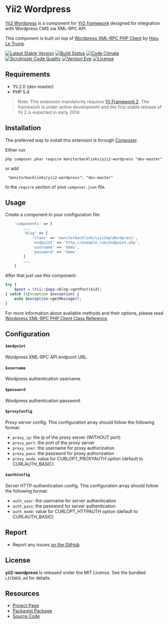 Yii2 Wordpress
==============

[Yii2 Wordpress](http://monitorbacklinks.github.io/yii2-wordpress) is a component for [Yii2 framework](https://github.com/yiisoft/yii2) designed for integration with Wordpress CMS via XML-RPC API.

This component is built on top of [Wordpress XML-RPC PHP Client](https://github.com/letrunghieu/wordpress-xmlrpc-client) by [Hieu Le Trung](https://github.com/letrunghieu).

[![Latest Stable Version](https://poser.pugx.org/monitorbacklinks/yii2-wordpress/v/stable.svg)](https://packagist.org/packages/monitorbacklinks/yii2-wordpress)
[![Build Status](https://travis-ci.org/monitorbacklinks/yii2-wordpress.svg?branch=master)](https://travis-ci.org/monitorbacklinks/yii2-wordpress)
[![Code Climate](https://codeclimate.com/github/monitorbacklinks/yii2-wordpress.png)](https://codeclimate.com/github/monitorbacklinks/yii2-wordpress)
[![Scrutinizer Code Quality](https://scrutinizer-ci.com/g/monitorbacklinks/yii2-wordpress/badges/quality-score.png?b=master)](https://scrutinizer-ci.com/g/monitorbacklinks/yii2-wordpress/?branch=master)
[![Version Eye](https://www.versioneye.com/php/monitorbacklinks:yii2-wordpress/badge.svg)](https://www.versioneye.com/php/monitorbacklinks:yii2-wordpress)
[![License](https://poser.pugx.org/monitorbacklinks/yii2-wordpress/license.svg)](https://packagist.org/packages/monitorbacklinks/yii2-wordpress)

## Requirements

- Yii 2.0 (dev-master)
- PHP 5.4

> Note:
This extension mandatorily requires [Yii Framework 2](https://github.com/yiisoft/yii2).
The framework is under active development and the first stable release of Yii 2 is expected in early 2014.


## Installation

The preferred way to install this extension is through [Composer](http://getcomposer.org/).

Either run

``` php composer.phar require monitorbacklinks/yii2-wordpress "dev-master" ```

or add

``` "monitorbacklinks/yii2-wordpress": "dev-master"```

to the `require` section of your `composer.json` file.


## Usage

Create a component in your configuration file:

```php
    'components' => [
        ...
        'blog' => [
            'class' => 'monitorbacklinks\yii2wp\Wordpress',
            'endpoint' => 'http://example.com/endpoint.php',
            'username' => 'demo',
            'password' => 'demo'
        ]
        ...
    ]
```

After that just use this component:

```php
try {
    $post = \Yii::$app->blog->getPost($id);
} catch (\Exception $exception) {
    echo $exception->getMessage();
}
```

For more information about available methods and their options,
please read [Wordpress XML-RPC PHP Client Class Reference](http://letrunghieu.github.io/wordpress-xmlrpc-client/api/class-HieuLe.WordpressXmlrpcClient.WordpressClient.html).


## Configuration

#### `$endpoint`

Wordpress XML-RPC API endpoint URL.

#### `$username`

Wordpress authentication username.

#### `$password`

Wordpress authentication password.

#### `$proxyConfig`

Proxy server config.
This configuration array should follow the following format:

- `proxy_ip`: the ip of the proxy server (WITHOUT port)
- `proxy_port`: the port of the proxy server
- `proxy_user`: the username for proxy authorization
- `proxy_pass`: the password for proxy authorization
- `proxy_mode`: value for CURLOPT_PROXYAUTH option (default to CURLAUTH_BASIC)

#### `$authConfig`

Server HTTP-authentication config.
This configuration array should follow the following format:

- `auth_user`: the username for server authentication
- `auth_pass`: the password for server authentication
- `auth_mode`: value for CURLOPT_HTTPAUTH option (default to CURLAUTH_BASIC)


## Report

- Report any issues [on the GitHub](https://github.com/monitorbacklinks/yii2-wordpress/issues).


## License

**yii2-wordpress** is released under the MIT License. See the bundled `LICENSE.md` for details.


## Resources

- [Project Page](http://monitorbacklinks.github.io/yii2-wordpress)
- [Packagist Package](https://packagist.org/packages/monitorbacklinks/yii2-wordpress)
- [Source Code](https://github.com/monitorbacklinks/yii2-wordpress)